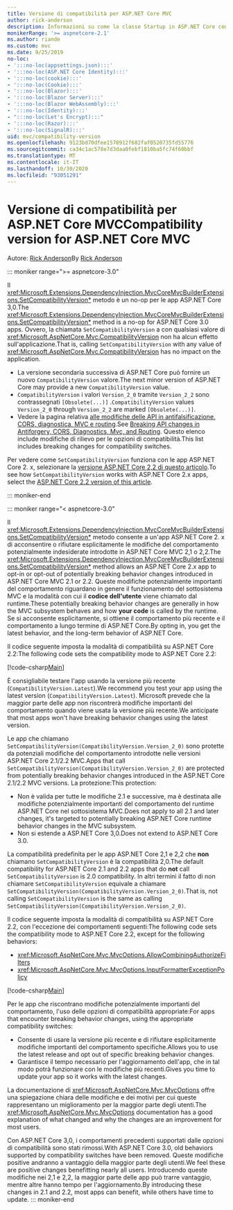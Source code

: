 ```yaml
---
title: Versione di compatibilità per ASP.NET Core MVC
author: rick-anderson
description: Informazioni su come la classe Startup in ASP.NET Core configura i servizi e la pipeline delle richieste dell'app.
monikerRange: '>= aspnetcore-2.1'
ms.author: riande
ms.custom: mvc
ms.date: 9/25/2019
no-loc:
- ':::no-loc(appsettings.json):::'
- ':::no-loc(ASP.NET Core Identity):::'
- ':::no-loc(cookie):::'
- ':::no-loc(Cookie):::'
- ':::no-loc(Blazor):::'
- ':::no-loc(Blazor Server):::'
- ':::no-loc(Blazor WebAssembly):::'
- ':::no-loc(Identity):::'
- ":::no-loc(Let's Encrypt):::"
- ':::no-loc(Razor):::'
- ':::no-loc(SignalR):::'
uid: mvc/compatibility-version
ms.openlocfilehash: 9123bd70dfee1578912f682faf0520735fd55776
ms.sourcegitcommit: ca34c1ac578e7d3daa0febf1810ba5fc74f60bbf
ms.translationtype: MT
ms.contentlocale: it-IT
ms.lasthandoff: 10/30/2020
ms.locfileid: "93051291"
---
```

# <a name="compatibility-version-for-aspnet-core-mvc"></a><span data-ttu-id="37945-103">Versione di compatibilità per ASP.NET Core MVC</span><span class="sxs-lookup"><span data-stu-id="37945-103">Compatibility version for ASP.NET Core MVC</span></span>

<span data-ttu-id="37945-104">Autore: [Rick Anderson](https://twitter.com/RickAndMSFT)</span><span class="sxs-lookup"><span data-stu-id="37945-104">By [Rick Anderson](https://twitter.com/RickAndMSFT)</span></span>

::: moniker range=">= aspnetcore-3.0"

<span data-ttu-id="37945-105">Il <xref:Microsoft.Extensions.DependencyInjection.MvcCoreMvcBuilderExtensions.SetCompatibilityVersion*> metodo è un no-op per le app ASP.NET Core 3,0.</span><span class="sxs-lookup"><span data-stu-id="37945-105">The <xref:Microsoft.Extensions.DependencyInjection.MvcCoreMvcBuilderExtensions.SetCompatibilityVersion*> method is a no-op for ASP.NET Core 3.0 apps.</span></span> <span data-ttu-id="37945-106">Ovvero, la chiamata `SetCompatibilityVersion` a con qualsiasi valore di <xref:Microsoft.AspNetCore.Mvc.CompatibilityVersion> non ha alcun effetto sull'applicazione.</span><span class="sxs-lookup"><span data-stu-id="37945-106">That is, calling `SetCompatibilityVersion` with any value of <xref:Microsoft.AspNetCore.Mvc.CompatibilityVersion> has no impact on the application.</span></span>

* <span data-ttu-id="37945-107">La versione secondaria successiva di ASP.NET Core può fornire un nuovo `CompatibilityVersion` valore.</span><span class="sxs-lookup"><span data-stu-id="37945-107">The next minor version of ASP.NET Core may provide a new `CompatibilityVersion` value.</span></span>
* <span data-ttu-id="37945-108">`CompatibilityVersion` i valori `Version_2_0` tramite `Version_2_2` sono contrassegnati `[Obsolete(...)]` .</span><span class="sxs-lookup"><span data-stu-id="37945-108">`CompatibilityVersion` values `Version_2_0` through `Version_2_2` are marked `[Obsolete(...)]`.</span></span>
* <span data-ttu-id="37945-109">Vedere la pagina relativa [alle modifiche delle API in antifalsificazione, CORS, diagnostica, MVC e routing](https://github.com/aspnet/Announcements/issues/387).</span><span class="sxs-lookup"><span data-stu-id="37945-109">See [Breaking API changes in Antiforgery, CORS, Diagnostics, Mvc, and Routing](https://github.com/aspnet/Announcements/issues/387).</span></span> <span data-ttu-id="37945-110">Questo elenco include modifiche di rilievo per le opzioni di compatibilità.</span><span class="sxs-lookup"><span data-stu-id="37945-110">This list includes breaking changes for compatibility switches.</span></span>

<span data-ttu-id="37945-111">Per vedere come `SetCompatibilityVersion` funziona con le app ASP.NET Core 2. x, selezionare la [versione ASP.NET Core 2,2 di questo articolo](?view=aspnetcore-2.2).</span><span class="sxs-lookup"><span data-stu-id="37945-111">To see how `SetCompatibilityVersion` works with ASP.NET Core 2.x apps, select the [ASP.NET Core 2.2 version of this article](?view=aspnetcore-2.2).</span></span>

::: moniker-end

::: moniker range="< aspnetcore-3.0"

<span data-ttu-id="37945-112">Il <xref:Microsoft.Extensions.DependencyInjection.MvcCoreMvcBuilderExtensions.SetCompatibilityVersion*> metodo consente a un'app ASP.NET Core 2. x di acconsentire o rifiutare esplicitamente le modifiche del comportamento potenzialmente indesiderate introdotte in ASP.NET Core MVC 2,1 o 2,2.</span><span class="sxs-lookup"><span data-stu-id="37945-112">The <xref:Microsoft.Extensions.DependencyInjection.MvcCoreMvcBuilderExtensions.SetCompatibilityVersion*> method allows an ASP.NET Core 2.x app to opt-in or opt-out of potentially breaking behavior changes introduced in ASP.NET Core MVC 2.1 or 2.2.</span></span> <span data-ttu-id="37945-113">Queste modifiche potenzialmente importanti del comportamento riguardano in genere il funzionamento del sottosistema MVC e la modalità con cui il **codice dell'utente** viene chiamato dal runtime.</span><span class="sxs-lookup"><span data-stu-id="37945-113">These potentially breaking behavior changes are generally in how the MVC subsystem behaves and how **your code** is called by the runtime.</span></span> <span data-ttu-id="37945-114">Se si acconsente esplicitamente, si ottiene il comportamento più recente e il comportamento a lungo termine di ASP.NET Core.</span><span class="sxs-lookup"><span data-stu-id="37945-114">By opting in, you get the latest behavior, and the long-term behavior of ASP.NET Core.</span></span>

<span data-ttu-id="37945-115">Il codice seguente imposta la modalità di compatibilità su ASP.NET Core 2.2:</span><span class="sxs-lookup"><span data-stu-id="37945-115">The following code sets the compatibility mode to ASP.NET Core 2.2:</span></span>

[!code-csharp[Main](compatibility-version/samples/2.x/CompatibilityVersionSample/Startup.cs?name=snippet1)]

<span data-ttu-id="37945-116">È consigliabile testare l'app usando la versione più recente (`CompatibilityVersion.Latest`).</span><span class="sxs-lookup"><span data-stu-id="37945-116">We recommend you test your app using the latest version (`CompatibilityVersion.Latest`).</span></span> <span data-ttu-id="37945-117">Microsoft prevede che la maggior parte delle app non riscontrerà modifiche importanti del comportamento quando viene usata la versione più recente.</span><span class="sxs-lookup"><span data-stu-id="37945-117">We anticipate that most apps won't have breaking behavior changes using the latest version.</span></span>

<span data-ttu-id="37945-118">Le app che chiamano `SetCompatibilityVersion(CompatibilityVersion.Version_2_0)` sono protette da potenziali modifiche del comportamento introdotte nelle versioni ASP.NET Core 2.1/2.2 MVC.</span><span class="sxs-lookup"><span data-stu-id="37945-118">Apps that call `SetCompatibilityVersion(CompatibilityVersion.Version_2_0)` are protected from potentially breaking behavior changes introduced in the ASP.NET Core 2.1/2.2 MVC versions.</span></span> <span data-ttu-id="37945-119">La protezione:</span><span class="sxs-lookup"><span data-stu-id="37945-119">This protection:</span></span>

* <span data-ttu-id="37945-120">Non è valida per tutte le modifiche 2.1 e successive, ma è destinata alle modifiche potenzialmente importanti del comportamento del runtime ASP.NET Core nel sottosistema MVC.</span><span class="sxs-lookup"><span data-stu-id="37945-120">Does not apply to all 2.1 and later changes, it's targeted to potentially breaking ASP.NET Core runtime behavior changes in the MVC subsystem.</span></span>
* <span data-ttu-id="37945-121">Non si estende a ASP.NET Core 3,0.</span><span class="sxs-lookup"><span data-stu-id="37945-121">Does not extend to ASP.NET Core 3.0.</span></span>

<span data-ttu-id="37945-122">La compatibilità predefinita per le app ASP.NET Core 2,1 e 2,2 che **non** chiamano `SetCompatibilityVersion` è la compatibilità 2,0.</span><span class="sxs-lookup"><span data-stu-id="37945-122">The default compatibility for ASP.NET Core 2.1 and 2.2 apps that do **not** call `SetCompatibilityVersion` is 2.0 compatibility.</span></span> <span data-ttu-id="37945-123">In altri termini il fatto di non chiamare `SetCompatibilityVersion` equivale a chiamare `SetCompatibilityVersion(CompatibilityVersion.Version_2_0)`.</span><span class="sxs-lookup"><span data-stu-id="37945-123">That is, not calling `SetCompatibilityVersion` is the same as calling `SetCompatibilityVersion(CompatibilityVersion.Version_2_0)`.</span></span>

<span data-ttu-id="37945-124">Il codice seguente imposta la modalità di compatibilità su ASP.NET Core 2.2, con l'eccezione dei comportamenti seguenti:</span><span class="sxs-lookup"><span data-stu-id="37945-124">The following code sets the compatibility mode to ASP.NET Core 2.2, except for the following behaviors:</span></span>

* <xref:Microsoft.AspNetCore.Mvc.MvcOptions.AllowCombiningAuthorizeFilters>
* <xref:Microsoft.AspNetCore.Mvc.MvcOptions.InputFormatterExceptionPolicy>

[!code-csharp[Main](compatibility-version/samples/2.x/CompatibilityVersionSample/Startup2.cs?name=snippet1)]

<span data-ttu-id="37945-125">Per le app che riscontrano modifiche potenzialmente importanti del comportamento, l'uso delle opzioni di compatibilità appropriate:</span><span class="sxs-lookup"><span data-stu-id="37945-125">For apps that encounter breaking behavior changes, using the appropriate compatibility switches:</span></span>

* <span data-ttu-id="37945-126">Consente di usare la versione più recente e di rifiutare esplicitamente modifiche importanti del comportamento specifiche.</span><span class="sxs-lookup"><span data-stu-id="37945-126">Allows you to use the latest release and opt out of specific breaking behavior changes.</span></span>
* <span data-ttu-id="37945-127">Garantisce il tempo necessario per l'aggiornamento dell'app, che in tal modo potrà funzionare con le modifiche più recenti.</span><span class="sxs-lookup"><span data-stu-id="37945-127">Gives you time to update your app so it works with the latest changes.</span></span>

<span data-ttu-id="37945-128">La documentazione di <xref:Microsoft.AspNetCore.Mvc.MvcOptions> offre una spiegazione chiara delle modifiche e dei motivi per cui queste rappresentano un miglioramento per la maggior parte degli utenti.</span><span class="sxs-lookup"><span data-stu-id="37945-128">The <xref:Microsoft.AspNetCore.Mvc.MvcOptions> documentation has a good explanation of what changed and why the changes are an improvement for most users.</span></span>

<span data-ttu-id="37945-129">Con ASP.NET Core 3,0, i comportamenti precedenti supportati dalle opzioni di compatibilità sono stati rimossi.</span><span class="sxs-lookup"><span data-stu-id="37945-129">With ASP.NET Core 3.0, old behaviors supported by compatibility switches have been removed.</span></span> <span data-ttu-id="37945-130">Queste modifiche positive andranno a vantaggio della maggior parte degli utenti.</span><span class="sxs-lookup"><span data-stu-id="37945-130">We feel these are positive changes benefitting nearly all users.</span></span> <span data-ttu-id="37945-131">Introducendo queste modifiche nei 2,1 e 2,2, la maggior parte delle app può trarre vantaggio, mentre altre hanno tempo per l'aggiornamento.</span><span class="sxs-lookup"><span data-stu-id="37945-131">By introducing these changes in 2.1 and 2.2, most apps can benefit, while others have time to update.</span></span>
::: moniker-end